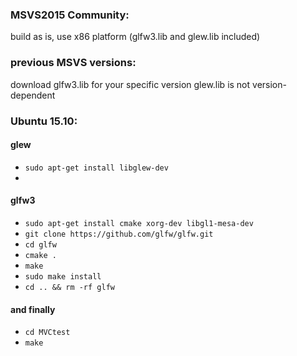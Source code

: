 ### MSVS2015 Community:
build as is, use x86 platform
(glfw3.lib and glew.lib included)

### previous MSVS versions:
download glfw3.lib for your specific version
glew.lib is not version-dependent

### Ubuntu 15.10:

#### glew
* `sudo apt-get install libglew-dev`
* 
#### glfw3
* `sudo apt-get install cmake xorg-dev libgl1-mesa-dev`
* `git clone https://github.com/glfw/glfw.git`
* `cd glfw`
* `cmake .`
* `make`
* `sudo make install`
* `cd .. && rm -rf glfw`

#### and finally
* `cd MVCtest`
* `make`
